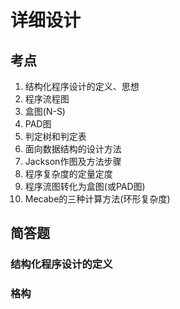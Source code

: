 # 详细设计



## 考点

1. 结构化程序设计的定义、思想
2. 程序流程图
3. 盒图(N-S)
4. PAD图
5. 判定树和判定表
6. 面向数据结构的设计方法
7. Jackson作图及方法步骤
8. 程序复杂度的定量定度
9. 程序流图转化为盒图(或PAD图)
10. Mecabe的三种计算方法(环形复杂度)









## 简答题

### 结构化程序设计的定义



### 格构